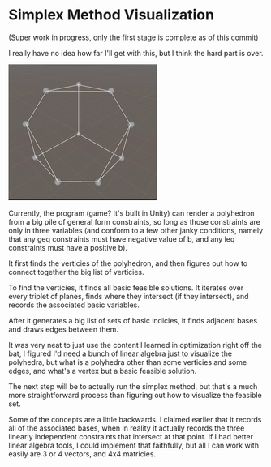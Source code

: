 # Simplex Method Visualization

(Super work in progress, only the first stage is complete as of this commit)

I really have no idea how far I'll get with this, but I think the hard part is over.

![A polyhedron the program renders](./polyhedron_demo.gif)

Currently, the program (game? It's built in Unity) can render
a polyhedron from a big pile of general form constraints,
so long as those constraints are only in three variables 
(and conform to a few other janky conditions, namely that any
geq constraints must have negative value of b, and any leq constraints must have a positive b).

It first finds the verticies of the polyhedron, and then
figures out how to connect together the big list of verticies.

To find the verticies, it finds all basic feasible solutions.
It iterates over every triplet of planes, finds where
they intersect (if they intersect), and records the associated basic variables.

After it generates a big list of sets of basic indicies,
it finds adjacent bases and draws edges between them. 

It was very neat to just use the content I learned in optimization
right off the bat, I figured I'd need a bunch of linear algebra just
to visualize the polyhedra, but what is a polyhedra other than
some verticies and some edges, and what's a vertex but a basic feasible solution.

The next step will be to actually run the simplex method,
but that's a much more straightforward process than
figuring out how to visualize the feasible set.

Some of the concepts are a little backwards. 
I claimed earlier that it records all of the associated
bases, when in reality it actually records the three 
linearly independent constraints that intersect at that point.
If I had better linear algebra tools, I could implement
that faithfully, but all I can work with easily are 3 or 4 vectors,
and 4x4 matricies.
